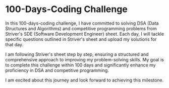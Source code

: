 # 100-Days-Coding Challenge

In this 100-days-coding challenge, I have committed to solving DSA (Data Structures and Algorithms) and competitive programming problems from Striver's SDE (Software Development Engineer) sheet. Each day, I will tackle specific questions outlined in Striver's sheet and upload my solutions for that day.

I am following Striver's sheet step by step, ensuring a structured and comprehensive approach to improving my problem-solving skills. My goal is to complete this challenge within 100 days and significantly enhance my proficiency in DSA and competitive programming.

I am excited about this journey and look forward to achieving this milestone.
